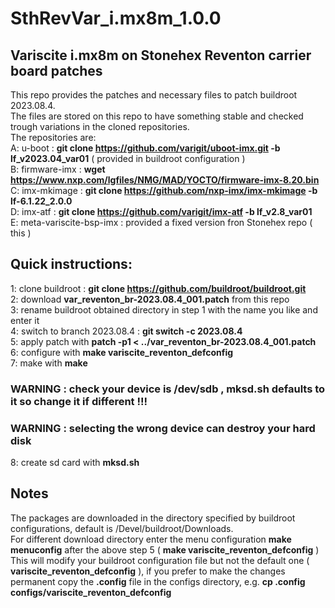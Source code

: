 # SthRevVar_i.mx8m_1.0.0<br>
## Variscite i.mx8m on Stonehex Reventon carrier board patches
This repo provides the patches and necessary files to patch buildroot 2023.08.4.<br>
The files are stored on this repo to have something stable and checked trough variations in the cloned repositories.<br>
The repositories are:<br>
A: u-boot : <b>git clone https://github.com/varigit/uboot-imx.git -b lf_v2023.04_var01</b> ( provided in buildroot configuration )<br>
B: firmware-imx : <b>wget https://www.nxp.com/lgfiles/NMG/MAD/YOCTO/firmware-imx-8.20.bin</b><br>
C: imx-mkimage : <b>git clone https://github.com/nxp-imx/imx-mkimage -b lf-6.1.22_2.0.0</b><br>
D: imx-atf : <b>git clone https://github.com/varigit/imx-atf -b lf_v2.8_var01</b><br>
E: meta-variscite-bsp-imx : provided a fixed version fron Stonehex repo ( this )<br>

## Quick instructions:

1: clone buildroot : <b>git clone https://github.com/buildroot/buildroot.git</b><br>
2: download <b>var_reventon_br-2023.08.4_001.patch</b> from this repo<br>
3: rename buildroot obtained directory in step 1 with the name you like and enter it<br>
4: switch to branch 2023.08.4 : <b>git switch -c 2023.08.4</b><br>
5: apply patch with <b>patch -p1 < ../var_reventon_br-2023.08.4_001.patch</b><br>
6: configure with <b>make variscite_reventon_defconfig</b><br>
7: make with <b>make</b><br>
### WARNING : check your device is /dev/sdb , mksd.sh defaults to it so change it if different !!!
### WARNING : selecting the wrong device can destroy your hard disk
8: create sd card with <b>mksd.sh</b><br>

## Notes
The packages are downloaded in the directory specified by buildroot configurations, default is /Devel/buildroot/Downloads.<br>
For different download directory enter the menu configuration <b>make menuconfig</b> after the above step 5 ( <b>make variscite_reventon_defconfig</b> )<br>
This will modify your buildroot configuration file but not the default one ( <b>variscite_reventon_defconfig</b> ), if you prefer to make the changes
 permanent copy the <b>.config</b> file in the configs directory, e.g. <b>cp .config configs/variscite_reventon_defconfig</b>
